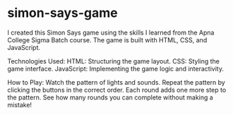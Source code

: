 # simon-says-game
I created this Simon Says game using the skills I learned from the Apna College Sigma Batch course. The game is built with HTML, CSS, and JavaScript.

Technologies Used:
HTML: Structuring the game layout.
CSS: Styling the game interface.
JavaScript: Implementing the game logic and interactivity.

How to Play:
Watch the pattern of lights and sounds.
Repeat the pattern by clicking the buttons in the correct order.
Each round adds one more step to the pattern.
See how many rounds you can complete without making a mistake!
